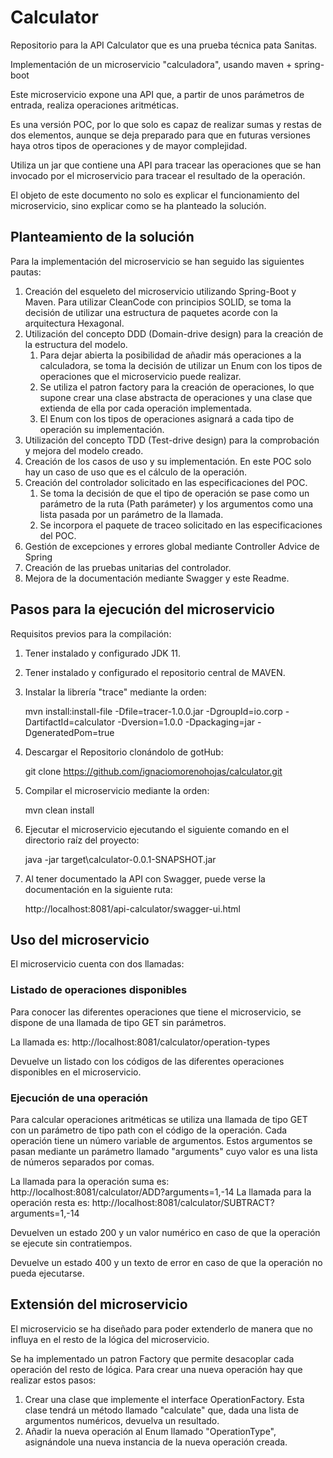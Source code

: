 # Calculator

Repositorio para la API Calculator que es una prueba técnica pata Sanitas.

Implementación de un microservicio "calculadora", usando maven + spring-boot

Este microservicio expone una API que, a partir de unos parámetros de entrada, realiza operaciones aritméticas. 

Es una versión POC, por lo que solo es capaz de realizar sumas y restas de dos elementos, aunque se deja preparado para que en futuras versiones haya otros tipos de operaciones y de mayor complejidad. 

Utiliza un jar que contiene una API para tracear las operaciones que se han invocado por el microservicio para tracear el resultado de la operación.

El objeto de este documento no solo es explicar el funcionamiento del microservicio, sino explicar como se ha planteado la solución.

## Planteamiento de la solución
Para la implementación del microservicio se han seguido las siguientes pautas:
1. Creación del esqueleto del microservicio utilizando Spring-Boot y Maven. Para utilizar CleanCode con principios SOLID, se toma la decisión de utilizar una estructura de paquetes acorde con la arquitectura Hexagonal.
1. Utilización del concepto DDD (Domain-drive design) para la creación de la estructura del modelo.
   1. Para dejar abierta la posibilidad de añadir más operaciones a la calculadora, se toma la decisión de utilizar un Enum con los tipos de operaciones que el microservicio puede realizar.
   1. Se utiliza el patron factory para la creación de operaciones, lo que supone crear una clase abstracta de operaciones y una clase que extienda de ella por cada operación implementada.
   1. El Enum con los tipos de operaciones asignará a cada tipo de operación su implementación.
1. Utilización del concepto TDD (Test-drive design) para la comprobación y mejora del modelo creado.
1. Creación de los casos de uso y su implementación. En este POC solo hay un caso de uso que es el cálculo de la operación.
1. Creación del controlador solicitado en las especificaciones del POC. 
   1. Se toma la decisión de que el tipo de operación se pase como un parámetro de la ruta (Path parámeter) y los argumentos como una lista pasada por un parámetro de la llamada.
   1. Se incorpora el paquete de traceo solicitado en las especificaciones del POC.
1. Gestión de excepciones y errores global mediante Controller Advice de Spring
1. Creación de las pruebas unitarias del controlador.
1. Mejora de la documentación mediante Swagger y este Readme.

## Pasos para la ejecución del microservicio

Requisitos previos para la compilación:

1. Tener instalado y configurado JDK 11.
1. Tener instalado y configurado el repositorio central de MAVEN.
1. Instalar la librería "trace" mediante la orden:
  
    mvn install:install-file -Dfile=tracer-1.0.0.jar -DgroupId=io.corp -DartifactId=calculator -Dversion=1.0.0 -Dpackaging=jar -DgeneratedPom=true

1. Descargar el Repositorio clonándolo de gotHub: 

    git clone https://github.com/ignaciomorenohojas/calculator.git

1. Compilar el microservicio mediante la orden: 

    mvn clean install

1. Ejecutar el microservicio ejecutando el siguiente comando en el directorio raíz del proyecto:

    java -jar target\calculator-0.0.1-SNAPSHOT.jar

1. Al tener documentado la API con Swagger, puede verse la documentación en la siguiente ruta:

    http://localhost:8081/api-calculator/swagger-ui.html

## Uso del microservicio
El microservicio cuenta con dos llamadas:

### Listado de operaciones disponibles
Para conocer las diferentes operaciones que tiene el microservicio, se dispone de una llamada de tipo GET sin parámetros. 

La llamada es: http://localhost:8081/calculator/operation-types

Devuelve un listado con los códigos de las diferentes operaciones disponibles en el microservicio.

### Ejecución de una operación

Para calcular operaciones aritméticas se utiliza una llamada de tipo GET con un parámetro de tipo path con el código de la operación. Cada operación tiene un número variable de argumentos. Estos argumentos se pasan mediante un parámetro llamado "arguments" cuyo valor es una lista de números separados por comas.

La llamada para la operación suma es: http://localhost:8081/calculator/ADD?arguments=1,-14
La llamada para la operación resta es: http://localhost:8081/calculator/SUBTRACT?arguments=1,-14

Devuelven un estado 200 y un valor numérico en caso de que la operación se ejecute sin contratiempos.

Devuelve un estado 400 y un texto de error en caso de que la operación no pueda ejecutarse.

## Extensión del microservicio

El microservicio se ha diseñado para poder extenderlo de manera que no influya en el resto de la lógica del microservicio.

Se ha implementado un patron Factory que permite desacoplar cada operación del resto de lógica. Para crear una nueva operación hay que realizar estos pasos:
1. Crear una clase que implemente el interface OperationFactory. Esta clase tendrá un método llamado "calculate" que, dada una lista de argumentos numéricos, devuelva un resultado.
2. Añadir la nueva operación al Enum llamado "OperationType", asignándole una nueva instancia de la nueva operación creada.  
